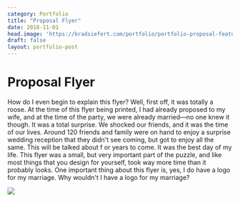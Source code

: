 ```yaml
---
category: Portfolio
title: "Proposal Flyer"
date: 2018-11-01
head.image: 'https://bradsiefert.com/portfolio/portfolio-proposal-featured.jpg'
draft: false
layout: portfolio-post
---
```


# Proposal Flyer

How do I even begin to explain this flyer? Well, first off, it was totally a roose. At the time of this flyer being printed, I had already proposed to my wife, and at the time of the party, we were already married—no one knew it though. It was a total surprise. We shocked our friends, and it was the time of our lives. Around 120 friends and family were on hand to enjoy a surprise wedding reception that they didn't see coming, but got to enjoy all the same. This will be talked about f  or years to come. It was the best day of my life. This flyer was a small, but very important part of the puzzle, and like most things that you design for yourself, took way more time than it probably looks. One important thing about this flyer is, yes, I do have a logo for my marriage. Why wouldn't I have a logo for my marriage?

![](../portfolio/portfolio-proposalparty.jpg)
